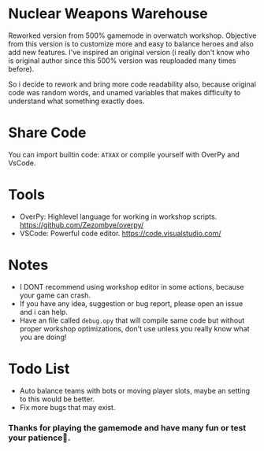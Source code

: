 # Nuclear Weapons Warehouse
Reworked version from 500% gamemode in overwatch workshop. Objective from this version is to customize more and easy to balance heroes and also add new features. I've inspired an original version (i really don't know who is original author since this 500% version was reuploaded many times before).

So i decide to rework and bring more code readability also, because original code was random words, and unamed variables that makes difficulty to understand what something exactly does.

# Share Code
You can import builtin code: `ATXAX` or compile yourself with OverPy and VsCode.

# Tools
- OverPy: Highlevel language for working in workshop scripts. <https://github.com/Zezombye/overpy/>
- VSCode: Powerful code editor. <https://code.visualstudio.com/>

# Notes
- I DONT recommend using workshop editor in some actions, because your game can crash.
- If you have any idea, suggestion or bug report, please open an issue and i can help.
- Have an file called `debug.opy` that will compile same code but without proper workshop optimizations, don't use unless you really know what you are doing!

# Todo List
- Auto balance teams with bots or moving player slots, maybe an setting to this would be better.
- Fix more bugs that may exist.


### Thanks for playing the gamemode and have many fun or test your patience🤣.
